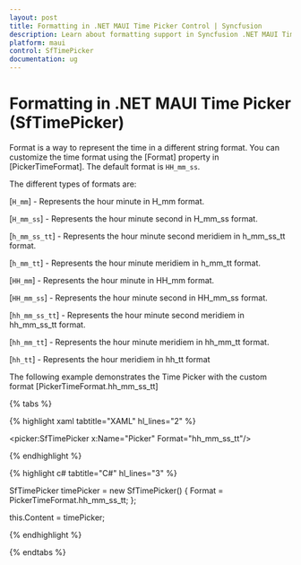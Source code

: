 ```yaml
---
layout: post
title: Formatting in .NET MAUI Time Picker Control | Syncfusion
description: Learn about formatting support in Syncfusion .NET MAUI Time Picker (SfTimePicker) control and its basic features.
platform: maui
control: SfTimePicker
documentation: ug
---
```


# Formatting in .NET MAUI Time Picker (SfTimePicker)

Format is a way to represent the time in a different string format. You can customize the time format using the [Format] property in [PickerTimeFormat]. The default format is `HH_mm_ss`.


The different types of formats are:

[`H_mm`] - Represents the hour minute in H_mm format.

[`H_mm_ss`] - Represents the hour minute second in H_mm_ss format.

[`h_mm_ss_tt`] - Represents the hour minute second meridiem in h_mm_ss_tt format.

[`h_mm_tt`] - Represents the hour minute meridiem in h_mm_tt format.

[`HH_mm`] - Represents the hour minute in HH_mm format.

[`HH_mm_ss`] - Represents the hour minute second in HH_mm_ss format.

[`hh_mm_ss_tt`] - Represents the hour minute second meridiem in hh_mm_ss_tt format.

[`hh_mm_tt`] - Represents the hour minute meridiem in hh_mm_tt format.

[`hh_tt`] - Represents the hour meridiem in hh_tt format

The following example demonstrates the Time Picker with the custom format [PickerTimeFormat.hh_mm_ss_tt]

{% tabs %}

{% highlight xaml tabtitle="XAML" hl_lines="2" %}

<picker:SfTimePicker x:Name="Picker" 
                     Format="hh_mm_ss_tt"/>

{% endhighlight %}

{% highlight c# tabtitle="C#" hl_lines="3" %}  

SfTimePicker timePicker = new SfTimePicker()
{
    Format = PickerTimeFormat.hh_mm_ss_tt;
};

this.Content = timePicker;

{% endhighlight %}

{% endtabs %}